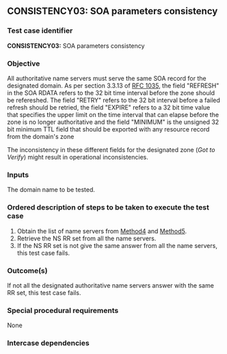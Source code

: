 ## CONSISTENCY03: SOA parameters consistency

### Test case identifier

**CONSISTENCY03:** SOA parameters consistency

### Objective

All authoritative name servers must serve the same SOA record for the
designated domain. As per section 3.3.13 of [RFC 1035](https://tools.ietf.org/html/rfc1035),
the field "REFRESH" in the SOA RDATA refers to the 32 bit time interval before the
zone should be refereshed. The field "RETRY" refers to the 32 bit interval
before a failed refresh should be retried, the field "EXPIRE" refers to a 32
bit time value that specifies the upper limit on the time interval that can
elapse before the zone is no longer authoritative and the field "MINIMUM" is
the unsigned 32 bit minimum TTL field that should be exported with any
resource record from the domain's zone

The inconsistency in these different fields for the designated zone (*Got to
Verify*) might result in operational inconsistencies.

### Inputs

The domain name to be tested.

### Ordered description of steps to be taken to execute the test case

1. Obtain the list of name servers from [Method4](../Methods.md) and
   [Method5](../Methods.md).
2. Retrieve the NS RR set from all the name servers. 
3. If the NS RR set is not give the same answer from all the name
   servers, this test case fails.

### Outcome(s)

If not all the designated authoritative name servers answer with the
same RR set, this test case fails.

### Special procedural requirements	

None

### Intercase dependencies

